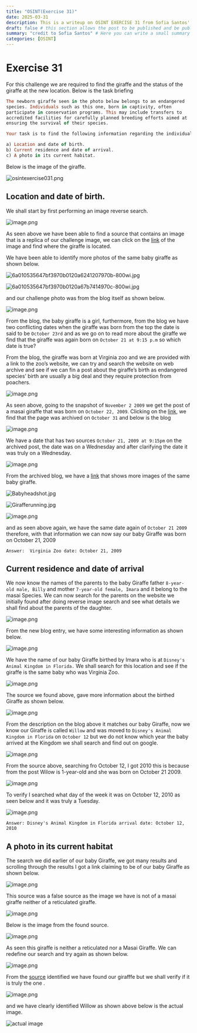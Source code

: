 ```yaml
---
title: "OSINT(Exercise 31)"
date: 2025-03-31
description: This is a writeup on OSINT EXERCISE 31 from Sofia Santos' OSINT analysis and exercises.
draft: false # this section allows the post to be published and be public, is it is set to true the post will not be published.
summary: "credit to Sofia Santos" # Here you can write a small summary of the post if needed
categories: [OSINT]
---
```

# Exercise 31

For this challenge we are required to find the giraffe and the status of the giraffe at the new location. Below is the task briefing

```idris
The newborn giraffe seen in the photo below belongs to an endangered 
species. Individuals such as this one, born in captivity, often 
participate in conservation programs. This may include transfers to 
accredited facilities for carefully planned breeding efforts aimed at 
ensuring the survival of their species.

Your task is to find the following information regarding the individual seen below:

a) Location and date of birth.
b) Current residence and date of arrival.
c) A photo in its current habitat.
```

Below is the image of the giraffe.

![osintexercise031.png](osintexercise031.png)

## Location and date of birth.

We shall start by first performing an image reverse search.

![image.png](image.png)

As seen above we have been able to find a source that contains an image that is a replica of our challenge image, we can click on the [link](https://www.zooborns.com/zooborns/2009/10/baby-giraffe-calf-at-the-virginia-zoo.html) of the image and find where the giraffe is located.

We have been able to identify more photos of the same baby giraffe as shown below.

![6a010535647bf3970b0120a6241207970b-800wi.jpg](6a010535647bf3970b0120a6241207970b-800wi.jpg)

![6a010535647bf3970b0120a67b7414970c-800wi.jpg](6a010535647bf3970b0120a67b7414970c-800wi.jpg)

and our challenge photo was from the blog itself as shown below.

![image.png](image%201.png)

From the blog, the baby giraffe is a girl, furthermore, from the blog we have two conflicting dates when the giraffe was born from the top the date is said to be `October 23rd` and as we go on to read more about the giraffe we find that the giraffe was again born on `October 21 at 9:15 p.m` so which date is true?

From the blog, the giraffe was born at Virginia zoo and we are provided with a link to the zoo’s website, we can try and search the website on web archive and see if we can fin a post about the giraffe’s birth as endangered species’ birth are usually a big deal and they require protection from poachers.

![image.png](image%202.png)

As seen above, going to the snapshot of `November 2 2009` we get the post of a masai giraffe that was born on `October 22, 2009`. Clicking on the [link](https://web.archive.org/web/20091031015448/http://www.virginiazoo.org/about-the-zoo/new-arrivals.asp), we find that the page was archived on `October 31` and below is the blog

![image.png](image%203.png)

We have a date that has two sources `October 21, 2009 at 9:15pm` on the archived post, the date was on a Wednesday and after clarifying the date it was truly on a Wednesday.

![image.png](image%204.png)

From the archived blog, we have a [link](https://web.archive.org/web/20100613025358/http://virginiazoo.org/about-the-zoo/giraffephotos.asp) that shows more images of the same baby giraffe.

![Babyheadshot.jpg](Babyheadshot.jpg)

![Girafferunning.jpg](Girafferunning.jpg)

![image.png](image%205.png)

and as seen above again, we have the same date again of `October 21 2009` therefore, with that information we can now say our baby Giraffe was born on October 21, 2009

`Answer:  Virginia Zoo date: October 21, 2009`

## Current residence and date of arrival

We now know the names of the parents to the baby Giraffe father `8-year-old male, Billy` and mother `7-year-old female, Imara` and it belong to the masai Species. We can now search for the parents on the website we initially found after doing reverse image search and see what details we shall find about the parents of the daughter.

![image.png](image%206.png)

From the new blog entry, we have some interesting information as shown below.

![image.png](image%207.png)

We have the name of our baby Giraffe birthed by Imara who is at `Disney's Animal Kingdom in Florida.` We shall search for this location and see if the giraffe is the same baby who was Virginia Zoo.

![image.png](image%208.png)

The source we found above, gave more information about the birthed Giraffe as shown below.

![image.png](image%209.png)

From the description on the blog above it matches our baby Giraffe, now we know our  Giraffe is called `Willow` and was moved to `Disney's Animal Kingdom in Florida` on `October 12` but we do not know which year the baby arrived at the Kingdom we shall search and find out on google.

![image.png](image%2010.png)

From the source above, searching fro October 12, I got 2010 this is because from the post Wilow is 1-year-old and she was born on October 21 2009.

![image.png](image%2011.png)

To verify I searched what day of the week it was on October 12, 2010 as seen below and it was truly a Tuesday.

![image.png](image%2012.png)

`Answer: Disney's Animal Kingdom in Florida arrival date: October 12, 2010` 

## A photo in its current habitat

The search we did earlier of our baby Giraffe, we got many results and scrolling through the results I got a link claiming to be of our baby Giraffe as shown below.

![image.png](image%2013.png)

This source was a false source as the image we have is not of a masai giraffe neither of a reticulated giraffe.

![image.png](image%2014.png)

Below is the image from the found source.

![image.png](image%2015.png)

As seen this giraffe is neither a reticulated nor a Masai Giraffe. We can redefine our search and try again as shown below.

![image.png](image%2016.png)

From the [source](https://www.clickorlando.com/theme-parks/2020/12/04/disneys-animal-kingdom-welcomes-pair-of-masai-giraffe-calves-to-savanna/) identified we have found our girafffe but we shall verify if it is truly the one .

![image.png](image%2017.png)

and we have clearly identified Willow as shown above below is the actual image.

![actual image](ACTUAL%20IMAGE.png)